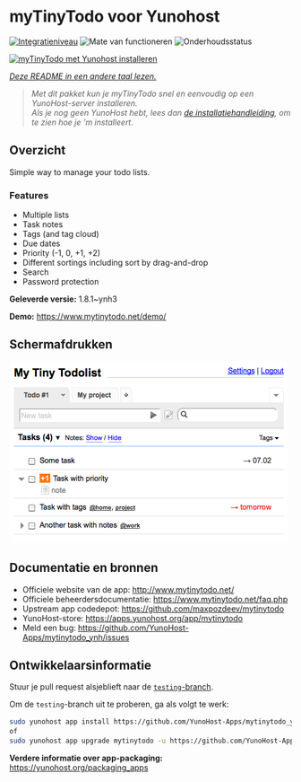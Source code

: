 <!--
NB: Deze README is automatisch gegenereerd door <https://github.com/YunoHost/apps/tree/master/tools/readme_generator>
Hij mag NIET handmatig aangepast worden.
-->

# myTinyTodo voor Yunohost

[![Integratieniveau](https://apps.yunohost.org/badge/integration/mytinytodo)](https://ci-apps.yunohost.org/ci/apps/mytinytodo/)
![Mate van functioneren](https://apps.yunohost.org/badge/state/mytinytodo)
![Onderhoudsstatus](https://apps.yunohost.org/badge/maintained/mytinytodo)

[![myTinyTodo met Yunohost installeren](https://install-app.yunohost.org/install-with-yunohost.svg)](https://install-app.yunohost.org/?app=mytinytodo)

*[Deze README in een andere taal lezen.](./ALL_README.md)*

> *Met dit pakket kun je myTinyTodo snel en eenvoudig op een YunoHost-server installeren.*  
> *Als je nog geen YunoHost hebt, lees dan [de installatiehandleiding](https://yunohost.org/install), om te zien hoe je 'm installeert.*

## Overzicht

Simple way to manage your todo lists. 

### Features

- Multiple lists
- Task notes
- Tags (and tag cloud)
- Due dates
- Priority (-1, 0, +1, +2)
- Different sortings including sort by drag-and-drop
- Search
- Password protection


**Geleverde versie:** 1.8.1~ynh3

**Demo:** <https://www.mytinytodo.net/demo/>

## Schermafdrukken

![Schermafdrukken van myTinyTodo](./doc/screenshots/shot-v14b1.png)

## Documentatie en bronnen

- Officiele website van de app: <http://www.mytinytodo.net/>
- Officiele beheerdersdocumentatie: <https://www.mytinytodo.net/faq.php>
- Upstream app codedepot: <https://github.com/maxpozdeev/mytinytodo>
- YunoHost-store: <https://apps.yunohost.org/app/mytinytodo>
- Meld een bug: <https://github.com/YunoHost-Apps/mytinytodo_ynh/issues>

## Ontwikkelaarsinformatie

Stuur je pull request alsjeblieft naar de [`testing`-branch](https://github.com/YunoHost-Apps/mytinytodo_ynh/tree/testing).

Om de `testing`-branch uit te proberen, ga als volgt te werk:

```bash
sudo yunohost app install https://github.com/YunoHost-Apps/mytinytodo_ynh/tree/testing --debug
of
sudo yunohost app upgrade mytinytodo -u https://github.com/YunoHost-Apps/mytinytodo_ynh/tree/testing --debug
```

**Verdere informatie over app-packaging:** <https://yunohost.org/packaging_apps>
